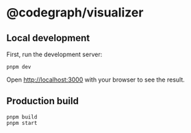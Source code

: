 # @codegraph/visualizer

## Local development

First, run the development server:

```
pnpm dev
```

Open [http://localhost:3000](http://localhost:3000) with your browser to see the result.


## Production build

```
pnpm build
pnpm start
```
